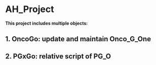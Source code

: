 # AH_Project
**This project includes multiple objects:**
## 1. OncoGo: update and maintain Onco_G_One
## 2. PGxGo: relative script of PG_O
